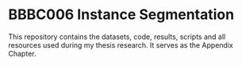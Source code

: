 # BBBC006 Instance Segmentation
This repository contains the datasets, code, results, scripts and all resources used during my thesis research. It serves as the Appendix Chapter.
